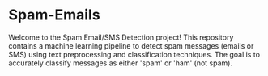 # Spam-Emails
 
Welcome to the Spam Email/SMS Detection project! This repository contains a machine learning pipeline to detect spam messages (emails or SMS) using text preprocessing and classification techniques. The goal is to accurately classify messages as either 'spam' or 'ham' (not spam).
